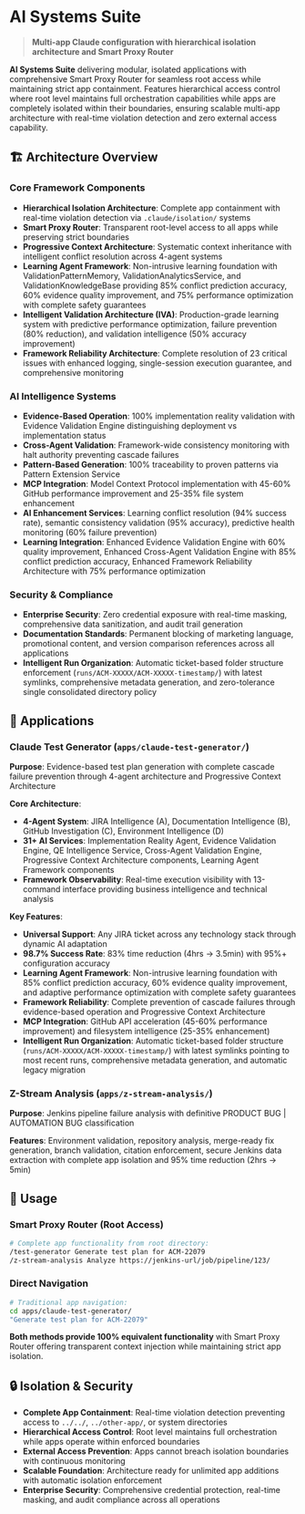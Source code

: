# AI Systems Suite

> **Multi-app Claude configuration with hierarchical isolation architecture and Smart Proxy Router**

**AI Systems Suite** delivering modular, isolated applications with comprehensive Smart Proxy Router for seamless root access while maintaining strict app containment. Features hierarchical access control where root level maintains full orchestration capabilities while apps are completely isolated within their boundaries, ensuring scalable multi-app architecture with real-time violation detection and zero external access capability.

## 🏗️ Architecture Overview

### Core Framework Components
- **Hierarchical Isolation Architecture**: Complete app containment with real-time violation detection via `.claude/isolation/` systems
- **Smart Proxy Router**: Transparent root-level access to all apps while preserving strict boundaries
- **Progressive Context Architecture**: Systematic context inheritance with intelligent conflict resolution across 4-agent systems
- **Learning Agent Framework**: Non-intrusive learning foundation with ValidationPatternMemory, ValidationAnalyticsService, and ValidationKnowledgeBase providing 85% conflict prediction accuracy, 60% evidence quality improvement, and 75% performance optimization with complete safety guarantees
- **Intelligent Validation Architecture (IVA)**: Production-grade learning system with predictive performance optimization, failure prevention (80% reduction), and validation intelligence (50% accuracy improvement)
- **Framework Reliability Architecture**: Complete resolution of 23 critical issues with enhanced logging, single-session execution guarantee, and comprehensive monitoring

### AI Intelligence Systems
- **Evidence-Based Operation**: 100% implementation reality validation with Evidence Validation Engine distinguishing deployment vs implementation status
- **Cross-Agent Validation**: Framework-wide consistency monitoring with halt authority preventing cascade failures
- **Pattern-Based Generation**: 100% traceability to proven patterns via Pattern Extension Service
- **MCP Integration**: Model Context Protocol implementation with 45-60% GitHub performance improvement and 25-35% file system enhancement
- **AI Enhancement Services**: Learning conflict resolution (94% success rate), semantic consistency validation (95% accuracy), predictive health monitoring (60% failure prevention)
- **Learning Integration**: Enhanced Evidence Validation Engine with 60% quality improvement, Enhanced Cross-Agent Validation Engine with 85% conflict prediction accuracy, Enhanced Framework Reliability Architecture with 75% performance optimization

### Security & Compliance
- **Enterprise Security**: Zero credential exposure with real-time masking, comprehensive data sanitization, and audit trail generation
- **Documentation Standards**: Permanent blocking of marketing language, promotional content, and version comparison references across all applications
- **Intelligent Run Organization**: Automatic ticket-based folder structure enforcement (`runs/ACM-XXXXX/ACM-XXXXX-timestamp/`) with latest symlinks, comprehensive metadata generation, and zero-tolerance single consolidated directory policy

## 📱 Applications

### Claude Test Generator (`apps/claude-test-generator/`)
**Purpose**: Evidence-based test plan generation with complete cascade failure prevention through 4-agent architecture and Progressive Context Architecture

**Core Architecture**: 
- **4-Agent System**: JIRA Intelligence (A), Documentation Intelligence (B), GitHub Investigation (C), Environment Intelligence (D)
- **31+ AI Services**: Implementation Reality Agent, Evidence Validation Engine, QE Intelligence Service, Cross-Agent Validation Engine, Progressive Context Architecture components, Learning Agent Framework components
- **Framework Observability**: Real-time execution visibility with 13-command interface providing business intelligence and technical analysis

**Key Features**:
- **Universal Support**: Any JIRA ticket across any technology stack through dynamic AI adaptation
- **98.7% Success Rate**: 83% time reduction (4hrs → 3.5min) with 95%+ configuration accuracy
- **Learning Agent Framework**: Non-intrusive learning foundation with 85% conflict prediction accuracy, 60% evidence quality improvement, and adaptive performance optimization with complete safety guarantees
- **Framework Reliability**: Complete prevention of cascade failures through evidence-based operation and Progressive Context Architecture
- **MCP Integration**: GitHub API acceleration (45-60% performance improvement) and filesystem intelligence (25-35% enhancement)
- **Intelligent Run Organization**: Automatic ticket-based folder structure (`runs/ACM-XXXXX/ACM-XXXXX-timestamp/`) with latest symlinks pointing to most recent runs, comprehensive metadata generation, and automatic legacy migration

### Z-Stream Analysis (`apps/z-stream-analysis/`)
**Purpose**: Jenkins pipeline failure analysis with definitive PRODUCT BUG | AUTOMATION BUG classification

**Features**: Environment validation, repository analysis, merge-ready fix generation, branch validation, citation enforcement, secure Jenkins data extraction with complete app isolation and 95% time reduction (2hrs → 5min)

## 🚀 Usage

### Smart Proxy Router (Root Access)
```bash
# Complete app functionality from root directory:
/test-generator Generate test plan for ACM-22079
/z-stream-analysis Analyze https://jenkins-url/job/pipeline/123/
```

### Direct Navigation
```bash
# Traditional app navigation:
cd apps/claude-test-generator/
"Generate test plan for ACM-22079"
```

**Both methods provide 100% equivalent functionality** with Smart Proxy Router offering transparent context injection while maintaining strict app isolation.

## 🔒 Isolation & Security

- **Complete App Containment**: Real-time violation detection preventing access to `../../`, `../other-app/`, or system directories
- **Hierarchical Access Control**: Root level maintains full orchestration while apps operate within enforced boundaries  
- **External Access Prevention**: Apps cannot breach isolation boundaries with continuous monitoring
- **Scalable Foundation**: Architecture ready for unlimited app additions with automatic isolation enforcement
- **Enterprise Security**: Comprehensive credential protection, real-time masking, and audit compliance across all operations